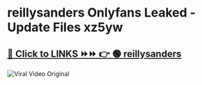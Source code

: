 
 # reillysanders Onlyfans Leaked - Update Files xz5yw

## <h2><a href="https://clipsfans.com/reillysanders&ref=git">🔗 Click to LINKS ⏩⏩ 👉 🟢 reillysanders </a></h2>

<a href="https://clipsfans.com/reillysanders&ref=git" rel="nofollow" data-target="animated-image.originalLink"><img src="https://i.ibb.co.com/xMMVF88/686577567.gif" alt="Viral Video Original" style="max-width: 100%; display: inline-block;" data-target="animated-image.originalImage"></a>

